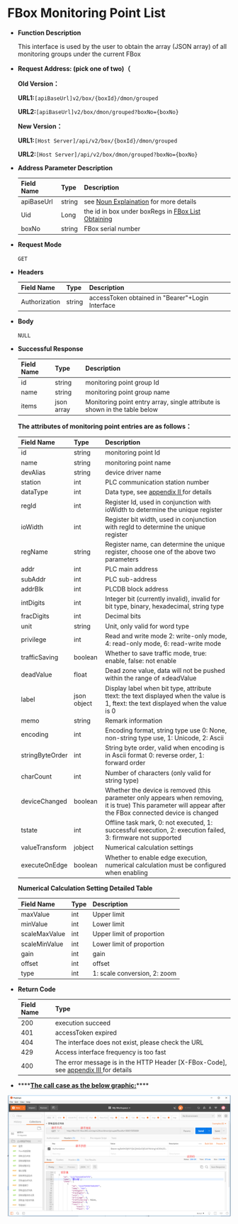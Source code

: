 # FBox Monitoring Point List

* **Function Description**

  This interface is used by the user to obtain the array \(JSON array\) of all monitoring groups under the current FBox

* **Request Address: \(pick one of two\)（**

   **Old Version：**

   **URL1:**`[apiBaseUrl]v2/box/{boxId}/dmon/grouped`

   **URL2:**`[apiBaseUrl]v2/box/dmon/grouped?boxNo={boxNo}`

   **New Version：**

   **URL1:**`[Host Server]/api/v2/box/{boxId}/dmon/grouped`

   **URL2:**`[Host Server]/api/v2/box/dmon/grouped?boxNo={boxNo}`

* **Address Parameter Description**

  | Field Name | Type | Description |
  | :--- | :--- | :--- |
  | apiBaseUrl | string | see [Noun Explaination](https://app.gitbook.com/@upsilonauto/s/sdk-interface-and-http-interface/~/drafts/-Mj8wlgyy_R51z8IfQDt/http-document-1/login-interface/noun-explain-or-fbox-document) for more details |
  | Uid | Long | the id in box under boxRegs in [FBox List Obtaining](https://app.gitbook.com/@upsilonauto/s/sdk-interface-and-http-interface/~/drafts/-Mj9gNHJSzXO8L7zJd-l/http-document-1/untitled/untitled-4) |
  | boxNo | string | FBox serial number |

* **Request Mode**

   `GET`

* **Headers**

  | Field Name | Type | Description |
  | :--- | :--- | :--- |
  | Authorization | string | accessToken obtained in "Bearer"+Login Interface |

* **Body**

   `NULL`

* **Successful Response**

  | Field Name | Type | Description |
  | :--- | :--- | :--- |
  | id | string | monitoring point group Id |
  | name | string | monitoring point group name |
  | items | json array | Monitoring point entry array, single attribute is shown in the table below |

   **The attributes of monitoring point entries are as follows：**

  | Field Name | Type | Description |
  | :--- | :--- | :--- |
  | id | string | monitoring point Id  |
  | name | string | monitoring point name |
  | devAlias | string | device driver name |
  | station | int | PLC communication station number |
  | dataType | int | Data type, see [appendix II ](https://app.gitbook.com/@upsilonauto/s/sdk-interface-and-http-interface/~/drafts/-Mj9gNHJSzXO8L7zJd-l/http-document-1/appendix/untitled-1)for details |
  | regId | int | Register Id, used in conjunction with ioWidth to determine the unique register |
  | ioWidth | int | Register bit width, used in conjunction with regId to determine the unique register |
  | regName | string | Register name, can determine the unique register, choose one of the above two parameters |
  | addr | int | PLC main address |
  | subAddr | int | PLC sub-address |
  | addrBlk | int | PLCDB block address |
  | intDigits | int | Integer bit \(currently invalid\), invalid for bit type, binary, hexadecimal, string type |
  | fracDigits | int | Decimal bits |
  | unit | string | Unit, only valid for word type |
  | privilege | int | Read and write mode 2: write-only mode, 4: read-only mode, 6: read-write mode |
  | trafficSaving | boolean | Whether to save traffic mode, true: enable, false: not enable |
  | deadValue | float | Dead zone value, data will not be pushed within the range of ±deadValue |
  | label | json object | Display label when bit type, attribute ttext: the text displayed when the value is 1, ftext: the text displayed when the value is 0 |
  | memo | string | Remark information |
  | encoding | int | Encoding format, string type use 0: None, non-string type use, 1: Unicode, 2: Ascii |
  | stringByteOrder | int | String byte order, valid when encoding is in Ascii format 0: reverse order, 1: forward order |
  | charCount | int | Number of characters \(only valid for string type\) |
  | deviceChanged | boolean | Whether the device is removed \(this parameter only appears when removing, it is true\) This parameter will appear after the FBox connected device is changed |
  | tstate | int | Offline task mark, 0: not executed, 1: successful execution, 2: execution failed, 3: firmware not supported |
  | valueTransform | jobject | Numerical calculation settings |
  | executeOnEdge | boolean | Whether to enable edge execution, numerical calculation must be configured when enabling |

   **Numerical Calculation Setting Detailed Table**

  | Field Name | Type | Description |
  | :--- | :--- | :--- |
  | maxValue | int | Upper limit |
  | minValue | int | Lower limit |
  | scaleMaxValue | int | Upper limit of proportion |
  | scaleMinValue | int | Lower limit of proportion |
  | gain | int | gain |
  | offset | int | offset |
  | type | int | 1: scale conversion, 2: zoom |

* **Return Code**

  | Field Name | Type |
  | :--- | :--- |
  | 200 | execution succeed |
  | 401 | accessToken expired |
  | 404 | The interface does not exist, please check the URL |
  | 429 | Access interface frequency is too fast |
  | 400 | The error message is in the HTTP Header \[X-FBox-Code\], see [appendix III ](https://app.gitbook.com/@upsilonauto/s/sdk-interface-and-http-interface/~/drafts/-Mj9gNHJSzXO8L7zJd-l/http-document-1/appendix/untitled-2)for details |

* \*\*\*\*[**The call case as the below graphic:**](https://docs.flexem.net/fbox/zh-cn/tutorials/Images/FBoxMonitoryList.png)\*\*\*\*

![](../../../../.gitbook/assets/image.png)

